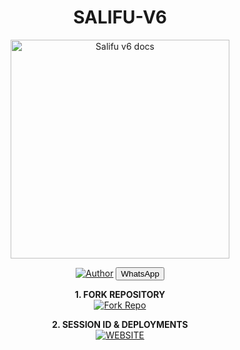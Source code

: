 <h1 align="center"> SALIFU-V6 </h1>

<p align="center">
  <a href="https://github.com/Plugfam/Salifu-V6/new/main?filename=README.md">
    <img alt="Salifu v6 docs" height="350" src="https://files.catbox.moe/fqghc8.jpg">
  </a>
</p>
    
</a>
</p>
<p align="center">
<a href="https://github.com/Plugfam/Salifu-V6/new/main?filename=README.md?"><img title="Author" src="https://img.shields.io/badge/Salifu-V6-darkgreen?style=for-the-badge&logo=whatsapp"></a>
  <button class="whatsapp-btn" onclick="window.open('https://wa.me/qr/5FQWSK7V25RVB1', '_Direct to my whatsapp Dm'); ('Contact me on Whatsapp')">
    WhatsApp
  </button>
<p/>

<p align="center">
    <strong>1. FORK REPOSITORY</strong>
  <br>
    <a href="https://github.com/Plugfam/Salifu-V6/new/main?filename=README.md" target="_blank">
        <img alt="Fork Repo" src="https://files.catbox.moe/9eu0r8.jpg"/>
    </a>
</p>

<p align="center">
    <strong>2. SESSION ID & DEPLOYMENTS</strong>
    <br>
    <a href="https://salifuweb.vercel.app/" target="_blank">
        <img alt="WEBSITE" src="https://files.catbox.moe/9eu0r8.jpg"/>
    </a>
</p>

